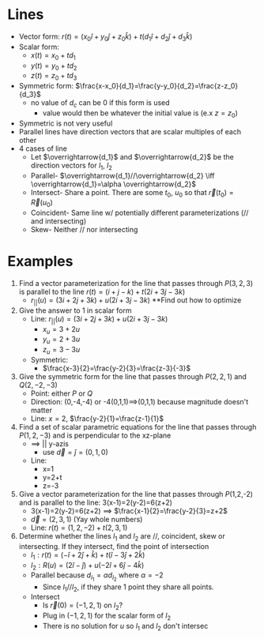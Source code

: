 # Lines

- Vector form: $r(t)=(x_0\hat{i}+y_0\hat{j}+z_0\hat{k})+t(d_1\hat{i}+d_2\hat{j}+d_3\hat{k})$
- Scalar form:
	- $x(t)=x_0+td_1$
	- $y(t)=y_0+td_2$
	- $z(t)=z_0+td_3$
- Symmetric form: $\frac{x-x_0}{d_1}=\frac{y-y_0}{d_2}=\frac{z-z_0}{d_3}$
	- no value of $d_c$ can be 0 if this form is used
		- value would then be whatever the initial value is (e.x $z=z_0$)
- Symmetric is not very useful
- Parallel lines have direction vectors that are scalar multiples of each other
- 4 cases of line
	- Let $\overrightarrow{d_1}$ and $\overrightarrow{d_2}$ be the direction vectors for $l_1$, $l_2$
	- Parallel- $\overrightarrow{d_1}//\overrightarrow{d_2} \iff \overrightarrow{d_1}=\alpha \overrightarrow{d_2}$  
	- Intersect- Share a point. There are some $t_0$, $u_0$ so that $\overrightarrow{r}(t_0)=\overrightarrow{R}(u_0)$
	- Coincident- Same line w/ potentially different parameterizations ($//$ and intersecting)
	- Skew- Neither $//$ nor intersecting

# Examples

1. Find a vector parameterization for the line that passes through $P(3,2,3)$ is parallel to the line $r(t)=(i+j-k)+t(2i+3j-3k)$
	- $r_{||}(u)=(3i+2j+3k)+u(2i+3j-3k)$  **Find out how to optimize
2. Give the answer to 1 in scalar form
	- Line: $r_{||}(u)=(3i+2j+3k)+u(2i+3j-3k)$ 
		- $x_{u}=3+2u$
		- $y_{u}=2+3u$
		- $z_{u}=3-3u$
	- Symmetric:
		- $\frac{x-3}{2}=\frac{y-2}{3}=\frac{z-3}{-3}$
3. Give the symmetric form for the line that passes through $P(2,2,1)$ and $Q(2,-2,-3)$
	- Point: either $P$ or $Q$
	- Direction: (0,-4,-4) or -4(0,1,1)$\implies$(0,1,1) because magnitude doesn't matter
	- Line: $x=2$, $\frac{y-2}{1}=\frac{z-1}{1}$
4. Find a set of scalar parametric equations for the line that passes through $P(1,2,-3)$ and is perpendicular to the xz-plane
	- $\implies$ || y-azis
		- use $\overrightarrow{d}=\hat{j}=(0,1,0)$
	- Line:
		- x=1
		- y=2+t
		- z=-3
5. Give a vector parameterization for the line that passes through $P$(1,2,-2) and is parallel to the line: 3(x-1)=2(y-2)=6(z+2)
	- 3(x-1)=2(y-2)=6(z+2) $\implies$ $\frac{x-1}{2}=\frac{y-2}{3}=z+2$
	- $\overrightarrow{d}=(2,3,1)$ (Yay whole numbers)
	- Line: $r(t)=(1,2,-2)+t(2,3,1)$
6. Determine whether the lines $l_1$ and $l_2$ are $//$, coincident, skew or intersecting. If they intersect, find the point of intersection
	-  $l_1: r(t)=(-\hat{i}+2\hat{j}+\hat{k})+t(\hat{i}-3\hat{j}+2\hat{k})$
	- $l_2:R(u)=(2\hat{i}-\hat{j})+u(-2\hat{i}+6\hat{j}-4\hat{k})$
	- Parallel because $d_{l_1}=\alpha d_{l_2}$ where $\alpha=-2$
		- Since $l_1//l_2$, if they share 1 point they share all points.
	- Intersect
		- Is $\overrightarrow{r}(0)=(-1,2,1)$ on $l_2$?
		- Plug in $(-1,2,1)$ for the scalar form of $l_2$
		- There is no solution for $u$ so $l_1$ and $l_2$ don't intersec